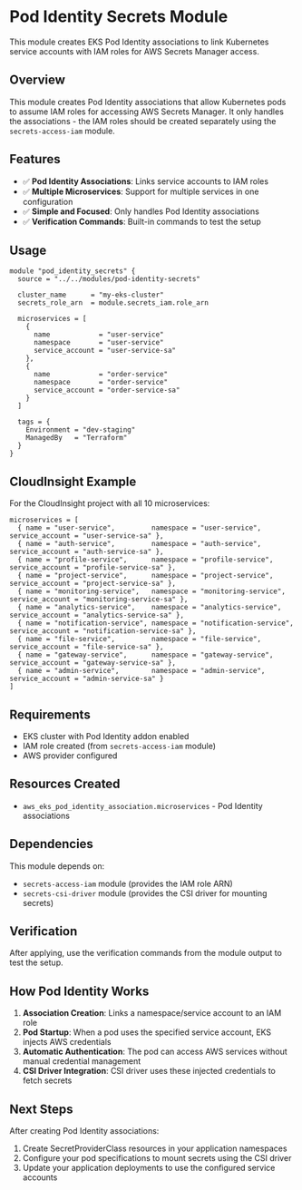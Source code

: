 # Pod Identity Secrets Module

This module creates EKS Pod Identity associations to link Kubernetes service accounts with IAM roles for AWS Secrets Manager access.

## Overview

This module creates Pod Identity associations that allow Kubernetes pods to assume IAM roles for accessing AWS Secrets Manager. It only handles the associations - the IAM roles should be created separately using the `secrets-access-iam` module.

## Features

- ✅ **Pod Identity Associations**: Links service accounts to IAM roles
- ✅ **Multiple Microservices**: Support for multiple services in one configuration
- ✅ **Simple and Focused**: Only handles Pod Identity associations
- ✅ **Verification Commands**: Built-in commands to test the setup

## Usage

```hcl
module "pod_identity_secrets" {
  source = "../../modules/pod-identity-secrets"

  cluster_name      = "my-eks-cluster"
  secrets_role_arn  = module.secrets_iam.role_arn

  microservices = [
    {
      name            = "user-service"
      namespace       = "user-service"
      service_account = "user-service-sa"
    },
    {
      name            = "order-service"
      namespace       = "order-service"
      service_account = "order-service-sa"
    }
  ]

  tags = {
    Environment = "dev-staging"
    ManagedBy   = "Terraform"
  }
}
```

## CloudInsight Example

For the CloudInsight project with all 10 microservices:

```hcl
microservices = [
  { name = "user-service",         namespace = "user-service",         service_account = "user-service-sa" },
  { name = "auth-service",         namespace = "auth-service",         service_account = "auth-service-sa" },
  { name = "profile-service",      namespace = "profile-service",      service_account = "profile-service-sa" },
  { name = "project-service",      namespace = "project-service",      service_account = "project-service-sa" },
  { name = "monitoring-service",   namespace = "monitoring-service",   service_account = "monitoring-service-sa" },
  { name = "analytics-service",    namespace = "analytics-service",    service_account = "analytics-service-sa" },
  { name = "notification-service", namespace = "notification-service", service_account = "notification-service-sa" },
  { name = "file-service",         namespace = "file-service",         service_account = "file-service-sa" },
  { name = "gateway-service",      namespace = "gateway-service",      service_account = "gateway-service-sa" },
  { name = "admin-service",        namespace = "admin-service",        service_account = "admin-service-sa" }
]
```

## Requirements

- EKS cluster with Pod Identity addon enabled
- IAM role created (from `secrets-access-iam` module)
- AWS provider configured

## Resources Created

- `aws_eks_pod_identity_association.microservices` - Pod Identity associations

## Dependencies

This module depends on:

- `secrets-access-iam` module (provides the IAM role ARN)
- `secrets-csi-driver` module (provides the CSI driver for mounting secrets)

## Verification

After applying, use the verification commands from the module output to test the setup.

## How Pod Identity Works

1. **Association Creation**: Links a namespace/service account to an IAM role
2. **Pod Startup**: When a pod uses the specified service account, EKS injects AWS credentials
3. **Automatic Authentication**: The pod can access AWS services without manual credential management
4. **CSI Driver Integration**: CSI driver uses these injected credentials to fetch secrets

## Next Steps

After creating Pod Identity associations:

1. Create SecretProviderClass resources in your application namespaces
2. Configure your pod specifications to mount secrets using the CSI driver
3. Update your application deployments to use the configured service accounts
